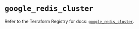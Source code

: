 # `google_redis_cluster`

Refer to the Terraform Registry for docs: [`google_redis_cluster`](https://registry.terraform.io/providers/hashicorp/google-beta/6.3.0/docs/resources/google_redis_cluster).
